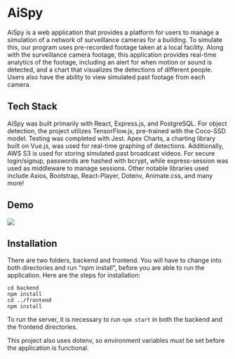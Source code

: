 # AiSpy

AiSpy is a web application that provides a platform for users to manage a simulation of a network of surveillance cameras for a building. To simulate this, our program uses pre-recorded footage taken at a local facility. Along with the surveillance camera footage, this application provides real-time analytics of the footage, including an alert for when motion or sound is detected, and a chart that visualizes the detections of different people. Users also have the ability to view simulated past footage from each camera.

## Tech Stack

AiSpy was built primarily with React, Express.js, and PostgreSQL. For object detection, the project utilizes TensorFlow.js, pre-trained with the Coco-SSD model. Testing was completed with Jest. Apex Charts, a charting library built on Vue.js, was used for real-time graphing of detections. Additionally, AWS S3 is used for storing simulated past broadcast videos. For secure login/signup, passwords are hashed with bcrypt, while express-session was used as middleware to manage sessions. Other notable libraries used include Axios, Bootstrap, React-Player, Dotenv, Animate.css, and many more!

## Demo

![](https://github.com/jimmyzhng/aispy/blob/master/frontend/public/aispy-demo.gif)

## Installation

There are two folders, backend and frontend. You will have to change into both directories and run "npm install", before you are able to run the application. Here are the steps for installation:

```
cd backend
npm install
cd ../frontend
npm install
```

To run the server, it is necessary to run `npm start` in both the backend and the frontend directories.

This project also uses dotenv, so environment variables must be set before the application is functional.
